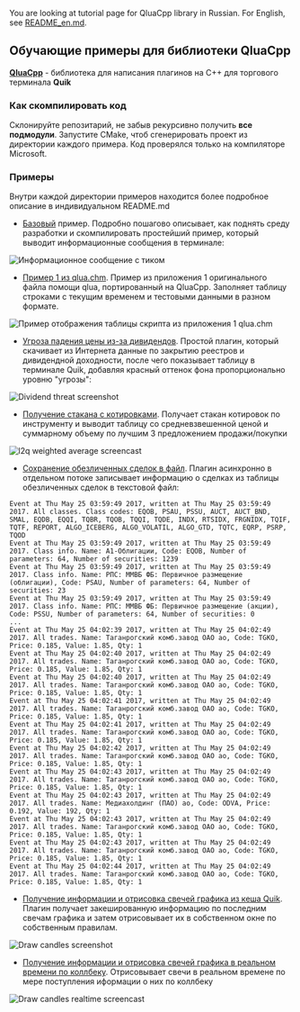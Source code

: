 You are looking at tutorial page for QluaCpp library in Russian. For English, see [README_en.md](README_en.md).

## Обучающие примеры для библиотеки QluaCpp ##

[**QluaCpp**](https://github.com/elelel/qluacpp) - библиотека для написания плагинов на C++ для торгового терминала **Quik**

### Как скомпилировать код ###
Склонируйте репозитарий, не забыв рекурсивно получить **все подмодули**.
Запустите CMake, чтоб сгенерировать проект из директории каждого примера. 
Код проверялся только на компиляторе Microsoft.

### Примеры ###

Внутри каждой директории примеров находится более подробное описание в индивидуальном README.md

 - [Базовый](basic_tutorial) пример. Подробно пошагово описывает, как поднять среду разработки и скомпилировать простейший пример, который выводит информационные сообщения в терминале:
 
 ![Информационное сообщение с тиком](basic_tutorial/doc/message_screenshot.png)
 
 - [Пример 1 из qlua.chm](qlua_chm_ex1). Пример из приложения 1 оригинального файла помощи qlua, портированный на QluaCpp. Заполняет таблицу строками с текущим временем и тестовыми данными в разном формате.
 
 ![Пример отображения таблицы скрипта из приложения 1 qlua.chm](qlua_chm_ex1/doc/qlua_chm_ex1.png)

 - [Угроза падения цены из-за дивидендов](dividend_threat). Простой плагин, который скачивает из Интернета данные по закрытию реестров и дивидендной доходности, после чего показывает таблицу в терминале Quik, добавляя красный оттенок фона пропорционально уровню "угрозы":

 ![Dividend threat screenshot](dividend_threat/doc/table_screenshot.png)
 
 - [Получение стакана с котировками](l2q_wa). Получает стакан котировок по инструменту и выводит таблицу со средневзвешенной ценой и суммарному объему по лучшим 3 предложением продажи/покупки

![l2q weighted average screencast](l2q_wa/doc/l2q_wa_screencast.gif) 

 - [Сохранение обезличенных сделок в файл](log_all_trades). Плагин асинхронно в отдельном потоке записывает информацию о сделках из таблицы обезличенных сделок в текстовой файл:

```
Event at Thu May 25 03:59:49 2017, written at Thu May 25 03:59:49 2017. All classes. Class codes: EQOB, PSAU, PSSU, AUCT, AUCT_BND, SMAL, EQDB, EQQI, TQBR, TQOB, TQQI, TQDE, INDX, RTSIDX, FRGNIDX, TQIF, TQTF, REPORT, ALGO_ICEBERG, ALGO_VOLATIL, ALGO_GTD, TQTC, EQRP, PSRP, TQOD
Event at Thu May 25 03:59:49 2017, written at Thu May 25 03:59:49 2017. Class info. Name: А1-Облигации, Code: EQOB, Number of parameters: 64, Number of securities: 1239
Event at Thu May 25 03:59:49 2017, written at Thu May 25 03:59:49 2017. Class info. Name: РПС: ММВБ ФБ: Первичное размещение (облигации), Code: PSAU, Number of parameters: 64, Number of securities: 23
Event at Thu May 25 03:59:49 2017, written at Thu May 25 03:59:49 2017. Class info. Name: РПС: ММВБ ФБ: Первичное размещение (акции), Code: PSSU, Number of parameters: 64, Number of securities: 0
...
Event at Thu May 25 04:02:39 2017, written at Thu May 25 04:02:49 2017. All trades. Name: Таганрогский комб.завод ОАО ао, Code: TGKO, Price: 0.185, Value: 1.85, Qty: 1
Event at Thu May 25 04:02:40 2017, written at Thu May 25 04:02:49 2017. All trades. Name: Таганрогский комб.завод ОАО ао, Code: TGKO, Price: 0.185, Value: 1.85, Qty: 1
Event at Thu May 25 04:02:40 2017, written at Thu May 25 04:02:49 2017. All trades. Name: Таганрогский комб.завод ОАО ао, Code: TGKO, Price: 0.185, Value: 1.85, Qty: 1
Event at Thu May 25 04:02:41 2017, written at Thu May 25 04:02:49 2017. All trades. Name: Таганрогский комб.завод ОАО ао, Code: TGKO, Price: 0.185, Value: 1.85, Qty: 1
Event at Thu May 25 04:02:41 2017, written at Thu May 25 04:02:49 2017. All trades. Name: Таганрогский комб.завод ОАО ао, Code: TGKO, Price: 0.185, Value: 1.85, Qty: 1
Event at Thu May 25 04:02:42 2017, written at Thu May 25 04:02:49 2017. All trades. Name: Таганрогский комб.завод ОАО ао, Code: TGKO, Price: 0.185, Value: 1.85, Qty: 1
Event at Thu May 25 04:02:43 2017, written at Thu May 25 04:02:49 2017. All trades. Name: Таганрогский комб.завод ОАО ао, Code: TGKO, Price: 0.185, Value: 1.85, Qty: 1
Event at Thu May 25 04:02:43 2017, written at Thu May 25 04:02:49 2017. All trades. Name: Медиахолдинг (ПАО) ао, Code: ODVA, Price: 0.192, Value: 192, Qty: 1
Event at Thu May 25 04:02:43 2017, written at Thu May 25 04:02:49 2017. All trades. Name: Таганрогский комб.завод ОАО ао, Code: TGKO, Price: 0.185, Value: 1.85, Qty: 1
Event at Thu May 25 04:02:43 2017, written at Thu May 25 04:02:49 2017. All trades. Name: Таганрогский комб.завод ОАО ао, Code: TGKO, Price: 0.185, Value: 1.85, Qty: 1
Event at Thu May 25 04:02:44 2017, written at Thu May 25 04:02:49 2017. All trades. Name: Таганрогский комб.завод ОАО ао, Code: TGKO, Price: 0.185, Value: 1.85, Qty: 1
```

 - [Получение информации и отрисовка свечей графика из кеша Quik](draw_candles). Плагин получает закешированную информацию по последним свечам графика и затем отрисовывает их в собственном окне по собственным правилам.

![Draw candles screenshot](draw_candles/doc/screenshot.png)

 - [Получение информации и отрисовка свечей графика в реальном времени по коллбеку](draw_candles_rt). Отрисовывает свечи в реальном времене по мере  поступления иформации о них по коллбеку

![Draw candles realtime screencast](draw_candles_rt/doc/screencast.gif)

